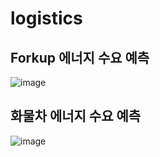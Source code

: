 # logistics

## Forkup 에너지 수요 예측
![image](https://user-images.githubusercontent.com/71992666/202593294-57608be8-565e-49e0-829a-ae3ce3ca618c.png)


## 화물차 에너지 수요 예측
![image](https://user-images.githubusercontent.com/71992666/202593317-8ec7395a-668b-4811-9d01-dd120e93cb25.png)


